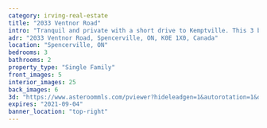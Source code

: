 ```yaml
---
category: irving-real-estate
title: "2033 Ventnor Road"
intro: "Tranquil and private with a short drive to Kemptville. This 3 bed, 2 bath property is set on a 16 acre tree-covered lot."
adr: "2033 Ventnor Road, Spencerville, ON, K0E 1X0, Canada"
location: "Spencerville, ON"
bedrooms: 3
bathrooms: 2
property_type: "Single Family"
front_images: 5
interior_images: 25
back_images: 6
3d: "https://www.asteroommls.com/pviewer?hideleadgen=1&autorotation=1&defaultviewdollhouse=0&showdollhousehotspot=1&stopbgaudio=1&autonav=0&token=Y_LYCID0nkqBfq3uFbo5Xg"
expires: "2021-09-04"
banner_location: "top-right"
---
```

